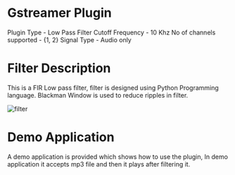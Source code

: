 # Gstreamer Plugin

Plugin Type - Low Pass Filter
Cutoff Frequency - 10 Khz
No of channels supported - {1, 2}
Signal Type - Audio only

# Filter Description

This is a FIR Low pass filter, filter is designed using Python Programming language. Blackman Window is used to reduce 
ripples in filter.

![filter](https://user-images.githubusercontent.com/36511520/219869184-53ca64d8-9f12-46d6-ab1e-f0851a97d61f.png)

# Demo Application

A demo application is provided which shows how to use the plugin, In demo application it accepts mp3 file and then it 
plays after filtering it.
